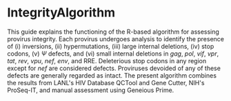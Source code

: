 # IntegrityAlgorithm
This guide explains the functioning of the R-based algorithm for assessing provirus integrity. Each provirus undergoes analysis to identify the presence of (i) inversions, (ii) hypermutations, (iii) large internal deletions, (iv) stop codons, (v) $\Psi$ defects, and (vi) small internal deletions in *gag*, *pol*, *vif*, *vpr*, *tat*, *rev*, *vpu*, *nef*, *env*, and RRE. Deleterious stop codons in any region except for *nef* are considered defects. Proviruses devoided of any of these defects are generally regarded as intact. The present algorithm combines the results from LANL's HIV Database QCTool and Gene Cutter, NIH's ProSeq-IT, and manual assessment using Geneious Prime.
